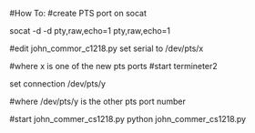 #How To:
#create PTS port on socat

socat -d -d pty,raw,echo=1 pty,raw,echo=1

#edit john_commor_c1218.py set serial to /dev/pts/x 

#where x is one of the new pts ports
#start termineter2

set connection /dev/pts/y 

#where /dev/pts/y is the other pts port number 

#start john_commer_cs1218.py
python john_commer_cs1218.py


